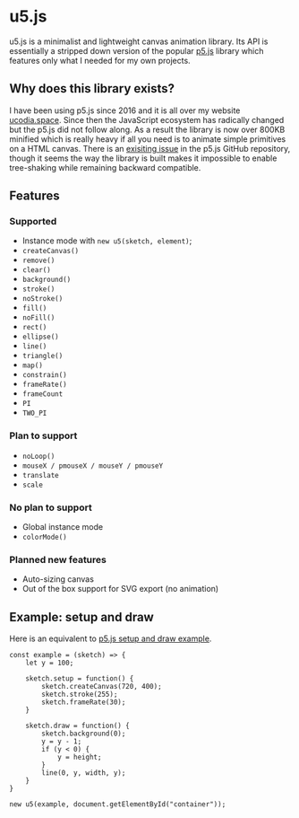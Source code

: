 # u5.js

u5.js is a minimalist and lightweight canvas animation library. Its API is essentially a stripped down version of the popular [p5.js](https://github.com/processing/p5.js) library which features only what I needed for my own projects.

## Why does this library exists?

I have been using p5.js since 2016 and it is all over my website [ucodia.space](https://ucodia.space). Since then the JavaScript ecosystem has radically changed but the p5.js did not follow along. As a result the library is now over 800KB minified which is really heavy if all you need is to animate simple primitives on a HTML canvas. There is an [exisiting issue](https://github.com/processing/p5.js/issues/5740) in the p5.js GitHub repository, though it seems the way the library is built makes it impossible to enable tree-shaking while remaining backward compatible.

## Features

### Supported

- Instance mode with `new u5(sketch, element)`;
- `createCanvas()`
- `remove()`
- `clear()`
- `background()`
- `stroke()`
- `noStroke()`
- `fill()`
- `noFill()`
- `rect()`
- `ellipse()`
- `line()`
- `triangle()`
- `map()`
- `constrain()`
- `frameRate()`
- `frameCount`
- `PI`
- `TWO_PI`

### Plan to support

- `noLoop()`
- `mouseX / pmouseX / mouseY / pmouseY`
- `translate`
- `scale`

### No plan to support

- Global instance mode
- `colorMode()`

### Planned new features

- Auto-sizing canvas
- Out of the box support for SVG export (no animation)

## Example: setup and draw

Here is an equivalent to [p5.js setup and draw example](https://p5js.org/examples/structure-setup-and-draw.html).

```
const example = (sketch) => {
    let y = 100;

    sketch.setup = function() {
        sketch.createCanvas(720, 400);
        sketch.stroke(255);
        sketch.frameRate(30);
    }

    sketch.draw = function() {
        sketch.background(0);
        y = y - 1;
        if (y < 0) {
            y = height;
        }
        line(0, y, width, y);
    }
}

new u5(example, document.getElementById("container"));
```
